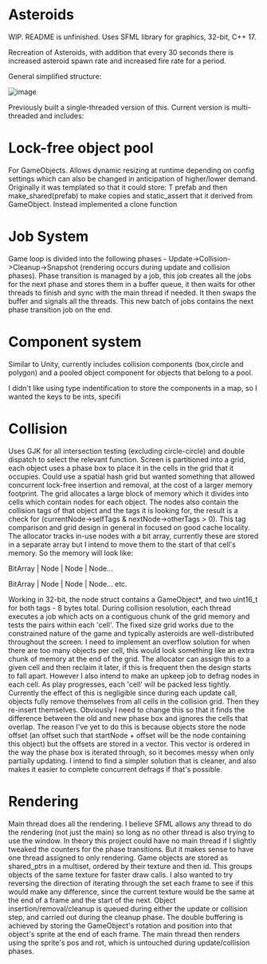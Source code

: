 # Asteroids
WIP. README is unfinished.
Uses SFML library for graphics, 32-bit, C++ 17.

Recreation of Asteroids, with addition that every 30 seconds there is increased asteroid spawn rate and increased fire rate for a period.

General simplified structure:

![image](https://github.com/MilesOram/Asteroids/assets/86774698/37dd3353-e852-4466-aaec-41187d7c8d94)


Previously built a single-threaded version of this. Current version is multi-threaded and includes:

# Lock-free object pool
For GameObjects.
Allows dynamic resizing at runtime depending on config settings which can also be changed in anticipation of higher/lower demand.
Originally it was templated so that it could store: T prefab and then make_shared<T>(prefab) to make copies and static_assert that it derived from GameObject.
Instead implemented a clone function

# Job System
Game loop is divided into the following phases - Update->Collision->Cleanup->Snapshot (rendering occurs during update and collision phases). 
Phase transition is managed by a job, this job creates all the jobs for the next phase and stores them in a buffer queue, it then waits for other threads to finish and sync with the main thread if needed. 
It then swaps the buffer and signals all the threads. 
This new batch of jobs contains the next phase transition job on the end.

# Component system
Similar to Unity, currently includes collision components (box,circle and polygon) and a pooled object component for objects that belong to a pool.

I didn't like using type indentification to store the components in a map, so I wanted the keys to be ints, specifi

# Collision
Uses GJK for all intersection testing (excluding circle-circle) and double dispatch to select the relevant function.
Screen is partitioned into a grid, each object uses a phase box to place it in the cells in the grid that it occupies.
Could use a spatial hash grid but wanted something that allowed concurrent lock-free insertion and removal, at the cost of a larger memory footprint.
The grid allocates a large block of memory which it divides into cells which contain nodes for each object.
The nodes also contain the collision tags of that object and the tags it is looking for, the result is a check for (currentNode->selfTags & nextNode->otherTags > 0).
This tag comparison and grid design in general in focused on good cache locality.
The allocator tracks in-use nodes with a bit array, currently these are stored in a separate array but I intend to move them to the start of that cell's memory.
So the memory will look like:

BitArray | Node | Node | Node...

BitArray | Node | Node | Node...
etc.

Working in 32-bit, the node struct contains a GameObject*, and two uint16_t for both tags - 8 bytes total.
During collision resolution, each thread executes a job which acts on a contiguous chunk of the grid memory and tests the pairs within each 'cell'.
The fixed size grid works due to the constrained nature of the game and typically asteroids are well-distributed throughout the screen.
I need to implement an overflow solution for when there are too many objects per cell, this would look something like an extra chunk of memory at the end of the grid.
The allocator can assign this to a given cell and then reclaim it later, if this is frequent then the design starts to fall apart.
However I also intend to make an upkeep job to defrag nodes in each cell.
As play progresses, each 'cell' will be packed less tightly.
Currently the effect of this is negligible since during each update call, objects fully remove themselves from all cells in the collision grid.
Then they re-insert themselves.
Obviously I need to change this so that it finds the difference between the old and new phase box and ignores the cells that overlap.
The reason I've yet to do this is because objects store the node offset (an offset such that startNode + offset will be the node containing this object) but the offsets are stored in a vector.
This vector is ordered in the way the phase box is iterated through, so it becomes messy when only partially updating.
I intend to find a simpler solution that is cleaner, and also makes it easier to complete concurrent defrags if that's possible.

# Rendering
Main thread does all the rendering.
I believe SFML allows any thread to do the rendering (not just the main) so long as no other thread is also trying to use the window.
In theory this project could have no main thread if I slightly tweaked the counters for the phase transitions.
But it makes sense to have one thread assigned to only rendering.
Game objects are stored as shared_ptrs in a multiset, ordered by their texture and then id.
This groups objects of the same texture for faster draw calls.
I also wanted to try reversing the direction of iterating through the set each frame to see if this would make any difference, since the current texture would be the same at the end of a frame and the start of the next.
Object insertion/removal/cleanup is queued during either the update or collision step, and carried out during the cleanup phase.
The double buffering is achieved by storing the GameObject's rotation and position into that object's sprite at the end of each frame.
The main thread then renders using the sprite's pos and rot, which is untouched during update/collision phases.



